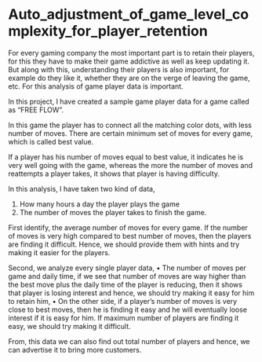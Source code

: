 # Auto_adjustment_of_game_level_complexity_for_player_retention

For every gaming company the most important part is to retain their players, for this they have to make their game addictive as well as keep updating it. But along with this, understanding their players is also important, for example do they like it, whether they are on the verge of leaving the game, etc. For this analysis of game player data is important.

In this project, I have created a sample game player data for a game called as “FREE FLOW”.
	
In this game the player has to connect all the matching color dots, with less number of moves. There are certain minimum set of moves for every game, which is called best value. 

If a player has his number of moves equal to best value, it indicates he is very well going with the game, whereas the more the number of moves and reattempts a player takes, it shows that player is having difficulty.

In this analysis, I have taken two kind of data, 
1. How many hours a day the player plays the game
2. The number of moves the player takes to finish the game.

First identify, the average number of moves for every game. If the number of moves is very high compared to best number of moves, then the players are finding it difficult. Hence, we should provide them with hints and try making it easier for the players.

Second, we analyze every single player data, 
•	The number of moves per game and daily time, if we see that number of moves are way higher than the best move plus the daily time of the player is reducing, then it shows that player is losing interest and hence, we should try making it easy for him to retain him,
•	On the other side, if a player’s number of moves is very close to best moves, then he is finding it easy and he will eventually loose interest if it is easy for him. If maximum number of players are finding it easy, we should try making it difficult.

From, this data we can also find out total number of players and hence, we can advertise it to bring more customers.

